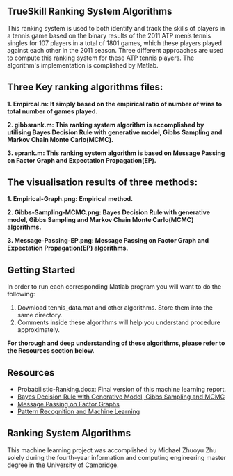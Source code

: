TrueSkill Ranking System Algorithms
-----------------------------------
This ranking system is used to both identify and track the skills of players in a tennis game based on the binary results of the 2011 ATP men’s tennis singles for 107 players in a total of 1801 games, which these players played against each other in the 2011 season. Three different approaches are used to compute this ranking system for these ATP tennis players. The algorithm's implementation is complished by Matlab.

## Three Key ranking algorithms files:
**1. Empircal.m: It simply based on the empirical ratio of number of wins to total number of games played.**

**2. gibbsrank.m: This ranking system algorithm is accomplished by utilising Bayes Decision Rule with generative model, Gibbs Sampling and Markov Chain Monte Carlo(MCMC).**

**3. eprank.m: This ranking system algorithm is based on Message Passing on Factor Graph and Expectation Propagation(EP).**

## The visualisation results of three methods:
**1. Empirical-Graph.png: Empirical method.**

**2. Gibbs-Sampling-MCMC.png: Bayes Decision Rule with generative model, Gibbs Sampling and Markov Chain Monte Carlo(MCMC) algorithms.**

**3. Message-Passing-EP.png: Message Passing on Factor Graph and Expectation Propagation(EP) algorithms.**

## Getting Started

In order to run each corresponding Matlab program you will want to do the following:

1. Download tennis_data.mat and other algorithms. Store them into the same directory.
2. Comments inside these algorithms will help you understand procedure approximately.

**For thorough and deep understanding of these algorithms, please refer to the Resources section below.**

## Resources

* Probabilistic-Ranking.docx: Final version of this machine learning report.
* [Bayes Decision Rule with Generative Model, Gibbs Sampling and MCMC](http://mlg.eng.cam.ac.uk/teaching/4f13/1314/lect0607.pdf)
* [Message Passing on Factor Graphs](http://mlg.eng.cam.ac.uk/teaching/4f13/1314/lect0809.pdf)
* [Pattern Recognition and Machine Learning](http://research.microsoft.com/en-us/um/people/cmbishop/PRML/index.htm)

## Ranking System Algorithms

This machine learning project was accomplished by Michael Zhuoyu Zhu solely during the fourth-year information and computing engineering master degree in the University of Cambridge.
